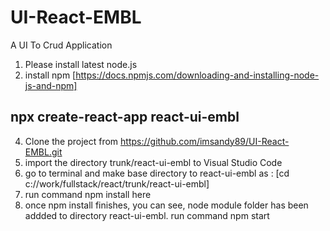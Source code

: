 # UI-React-EMBL
A UI To Crud Application

1. Please install latest node.js 
2. install npm [https://docs.npmjs.com/downloading-and-installing-node-js-and-npm]
## npx create-react-app react-ui-embl
4. Clone the project from https://github.com/imsandy89/UI-React-EMBL.git 
5. import the directory trunk/react-ui-embl to Visual Studio Code
6. go to terminal and make base directory to react-ui-embl as : [cd c://work/fullstack/react/trunk/react-ui-embl]
7. run command npm install here
8. once npm install finishes, you can see, node module folder has been addded to directory react-ui-embl. run command npm start
